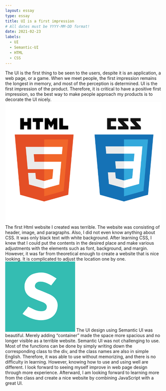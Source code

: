 ```yaml
---
layout: essay
type: essay
title: UI is a first impression
# All dates must be YYYY-MM-DD format!
date: 2021-02-23
labels:
  - UI
  - Semantic-UI
  - HTML
  - CSS
---
```


The UI is the first thing to be seen to the users, despite it is an application, a web page, or a game. When we meet people, the first impression remains the longest in memory, and most of the perception is determined. UI is the first impression of the product. Therefore, it is critical to have a positive first impression, so the best way to make people approach my products is to decorate the UI nicely.
<img class="ui fluid medium image" src="../images/html_css.png">
The first Html website I created was terrible. The website was consisting of header, image, and paragraphs. Also, I did not even know anything about CSS. It was only black text with white background. After learning CSS, I knew that I could put the contents in the desired place and make various adjustments with the elements such as font, background, and margin. However, it was far from theoretical enough to create a website that is nice looking. It is complicated to adjust the location one by one.
<img class="ui fluid medium image" src="../images/semantic_ui.png">
The UI design using Semantic UI was beautiful. Merely adding “container” made the space more spacious and no longer visible as a terrible website. Semantic UI was not challenging to use. Most of the functions can be done by simply writing down the corresponding class to the div, and the class names are also in simple English. Therefore, it was able to use without memorizing, and there is no difficulty in learning. However, knowing how to use and using well are different. I look forward to seeing myself improve in web page design through more experience. Afterward, I am looking forward to learning more from the class and create a nice website by combining JavaScript with a great UI.
